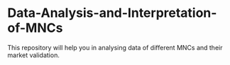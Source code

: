 # Data-Analysis-and-Interpretation-of-MNCs
This repository will help you in analysing data of different MNCs and their market validation.
